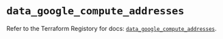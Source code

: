 # `data_google_compute_addresses`

Refer to the Terraform Registory for docs: [`data_google_compute_addresses`](https://registry.terraform.io/providers/hashicorp/google-beta/5.3.0/docs/data-sources/google_compute_addresses).
